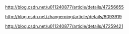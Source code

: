 

http://blog.csdn.net/u011240877/article/details/47256655

http://blog.csdn.net/zhangerqing/article/details/8093919

http://blog.csdn.net/u011240877/article/details/47259421